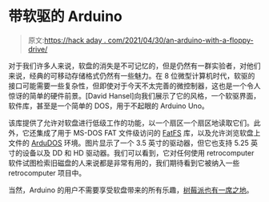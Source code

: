 # 带软驱的 Arduino

> 原文:[https://hack aday . com/2021/04/30/an-arduino-with-a-floppy-drive/](https://hackaday.com/2021/04/30/an-arduino-with-a-floppy-drive/)

对于我们许多人来说，软盘的消失是不可记忆的，但是仍然有一群实验者，对他们来说，经典的可移动存储格式仍然有一些魅力。在 8 位微型计算机时代，软驱的接口可能需要一些复杂性，但即使对于今天不太完善的微控制器，这也是一个令人惊讶的简单的硬件前景。[David Hansel]向我们展示了它的风格，一个软驱界面，软件库，甚至是一个简单的 DOS，用于不起眼的 Arduino Uno。

该库提供了允许对软盘进行低级工作的功能，以一个扇区一个扇区地读取它们。此外，它还集成了用于 MS-DOS FAT 文件级访问的 [FatFS](http://elm-chan.org/fsw/ff/00index_e.html) 库，以及允许浏览软盘上文件的 [ArduDOS](https://github.com/dhansel/ArduinoFDC#ardudos) 环境。图片显示了一个 3.5 英寸的驱动器，但它也支持 5.25 英寸的设备以及 DD 和 HD 驱动器。我们可以看到，它对任何使用 retrocomputer 软件试图检索旧磁盘的人来说都是非常有用的，我们期待看到它被纳入一些 retrocomputer 项目中。

当然，Arduino 的用户不需要享受软盘带来的所有乐趣，[树莓派也有一席之地](https://hackaday.com/2021/03/30/a-floppy-controller-for-the-raspberry-pi/)。